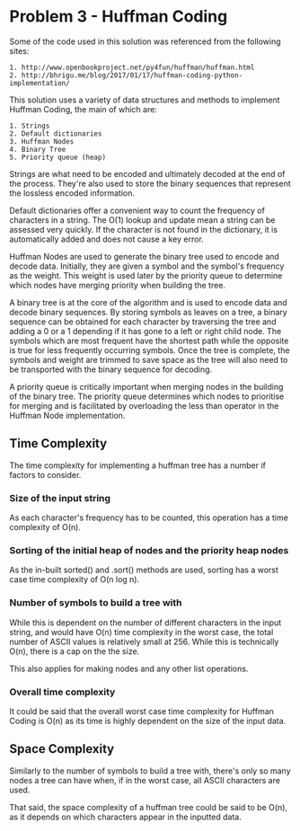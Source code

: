 # Problem 3 - Huffman Coding

Some of the code used in this solution was referenced from the following sites:

    1. http://www.openbookproject.net/py4fun/huffman/huffman.html
    2. http://bhrigu.me/blog/2017/01/17/huffman-coding-python-implementation/

This solution uses a variety of data structures and methods to implement Huffman Coding, the main of which are:

    1. Strings
    2. Default dictionaries
    3. Huffman Nodes
    4. Binary Tree
    5. Priority queue (heap)

Strings are what need to be encoded and ultimately decoded at the end of the process. They're also used to store the binary sequences that represent the lossless encoded information.

Default dictionaries offer a convenient way to count the frequency of characters in a string. The O(1) lookup and update mean a string can be assessed very quickly.
If the character is not found in the dictionary, it is automatically added and does not cause a key error.

Huffman Nodes are used to generate the binary tree used to encode and decode data. Initially, they are given a symbol and the symbol's frequency as the weight.
This weight is used later by the priority queue to determine which nodes have merging priority when building the tree. 

A binary tree is at the core of the algorithm and is used to encode data and decode binary sequences. By storing symbols as leaves on a tree, a binary sequence can be obtained for each
character by traversing the tree and adding a 0 or a 1 depending if it has gone to a left or right child node. The symbols which are most frequent have the shortest path while the opposite 
is true for less frequently occurring symbols. Once the tree is complete, the symbols and weight are trimmed to save space as the tree will also need to be transported with the binary 
sequence for decoding.

A priority queue is critically important when merging nodes in the building of the binary tree. The priority queue determines which nodes to prioritise for merging and is facilitated by 
overloading the less than operator in the Huffman Node implementation.

## Time Complexity

The time complexity for implementing a huffman tree has a number if factors to consider.

### Size of the input string

As each character's frequency has to be counted, this operation has a time complexity of O(n).

### Sorting of the initial heap of nodes and the priority heap nodes

As the in-built sorted() and .sort() methods are used, sorting has a worst case time complexity of O(n log n).

### Number of symbols to build a tree with

While this is dependent on the number of different characters in the input string, and would have O(n) time complexity in the worst case, the total number of ASCII values is relatively small at 256.
While this is technically O(n), there is a cap on the the size.

This also applies for making nodes and any other list operations.

### Overall time complexity

It could be said that the overall worst case time complexity for Huffman Coding is O(n) as its time is  highly dependent on the size of the input data.

## Space Complexity

Similarly to the number of symbols to build a tree with, there's only so many nodes a tree can have when, if in the worst case, all ASCII characters are used.

That said, the space complexity of a huffman tree could be said to be O(n), as it depends on which characters appear in the inputted data.
